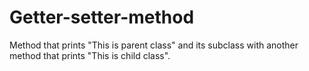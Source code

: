 # Getter-setter-method
Method that prints "This is parent class" and its subclass with another method that prints "This is child class". 
